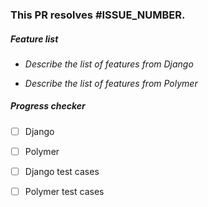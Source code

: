 ### This PR resolves #ISSUE_NUMBER.

##### Feature list
* _Describe the list of features from Django_

* _Describe the list of features from Polymer_

##### Progress checker
- [ ] Django

- [ ] Polymer

- [ ] Django test cases

- [ ] Polymer test cases
